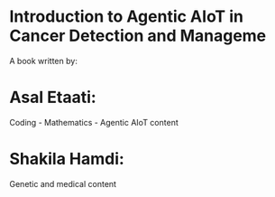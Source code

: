# Introduction to Agentic AIoT in Cancer Detection and Manageme
A book written by:
# Asal Etaati:
Coding - Mathematics - Agentic AIoT content 
# Shakila Hamdi:
Genetic and medical content
